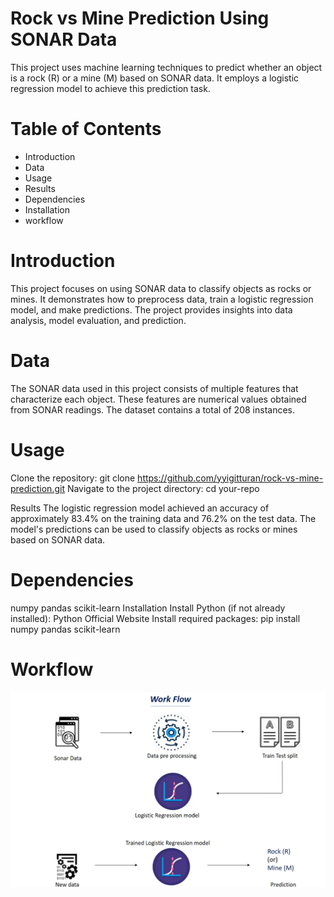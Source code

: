 # Rock vs Mine Prediction Using SONAR Data

This project uses machine learning techniques to predict whether an object is a rock (R) or a mine (M) based on SONAR data. It employs a logistic regression model to achieve this prediction task.

# Table of Contents
* Introduction
* Data
* Usage
* Results
* Dependencies
* Installation
* workflow
# Introduction
This project focuses on using SONAR data to classify objects as rocks or mines. It demonstrates how to preprocess data, train a logistic regression model, and make predictions. The project provides insights into data analysis, model evaluation, and prediction.

# Data
The SONAR data used in this project consists of multiple features that characterize each object. These features are numerical values obtained from SONAR readings. The dataset contains a total of 208 instances.

# Usage
Clone the repository: git clone https://github.com/yyigitturan/rock-vs-mine-prediction.git
Navigate to the project directory: cd your-repo

Results
The logistic regression model achieved an accuracy of approximately 83.4% on the training data and 76.2% on the test data. The model's predictions can be used to classify objects as rocks or mines based on SONAR data.

# Dependencies
numpy
pandas
scikit-learn
Installation
Install Python (if not already installed): Python Official Website
Install required packages: pip install numpy pandas scikit-learn

# Workflow
![workflow](/workflow.png)
